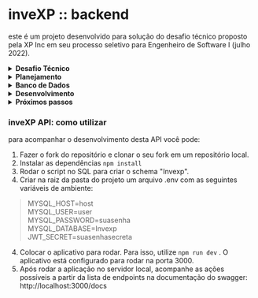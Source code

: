 # inveXP :: backend

este é um projeto desenvolvido para solução do desafio técnico proposto pela XP Inc em seu processo seletivo para Engenheiro de Software I (julho 2022). 

<details>
  <summary><strong>Desafio Técnico</strong></summary><br />
o desafio técnico propõe o desenvolvimento de um aplicativo de investimento de ações, com funcionalidade de conta digital. Para o desenvolvimento de frontend espera-se a elaboração de 4 (quatro) telas: login, lista de ações, tela de compra e venda de ações e tela de depósito e retirada da conta. Do backend, espera-se o desenvolvimento de APIs que forneçam as informações de clientes, contas, ações e carteiras para popular as quatro telas.
<br /><br />
este repositório compreende apenas o desenvolvimento backend do desafio.

  <br />
</details>
<details>
  <summary><strong>Planejamento</strong></summary><br />

foram disponibilizados 10 dias para a realização do desafio. Considerando a alta demanda de tarefas do meu dia-a-dia para as atividades de finalização do meu mestrado e do curso da Trybe, foi impressindível o planejamento inicial do projeto. Dessa forma, pude garantir a entrega no prazo, com qualidade.

um cronograma foi elaborado no dia 1 de projeto com as atividades a serem desenvolvidas. Um gráfico de burndown foi traçado a partir desta expectativa. Diariamente, registrava os meus avanços no andamento do projeto. O planejamento e os registros podem ser acompanhados no arquivo <i>[cronograma](./cronograma.ods)</i>.

  <br />
</details>
<details>
  <summary><strong>Banco de Dados</strong></summary><br />

para fornecer as informações à aplicação, foi desenhado um banco de dados conforme o [diagrama ER](https://drawsql.app/trybe-26/diagrams/invexp).

![ER](https://github.com/telm-e/inveXP/blob/main/ER%20Diagram.png)

o mySQL foi escolhido para criar uma simulação do banco de dados por ser a ferramenta que possuo maior fluência. O <i>[script](./invexp.sql)</i> pode ser executado para criação do banco de dados.

algumas decisões foram tomadas durante o desenvolvimento da aplicação para adaptação do banco de dados desenhado inicialmente:
> a) apesar de entender que pode existir uma relação 1:N entre Clients e Accounts (um cliente pode ter mais de uma conta), foi considerado que a relação é 1:1 (um cliente possuí uma única conta). Dessa forma, o número de identificação clientID é utilizado para identificar clientes e contas, sem distinção.<br /><br />
> b) é feita a distinção de clientId e assetId de acordo com o número de dígitos do identificador. Os IDs de ativos (assetId) começam a ser registrados a partir do número 100 (3 dígitos). Os IDs de clientes (clientId) começam a ser registrados a partir do número 10000 (5 dígitos). Dessa forma, para os endpoints GET /assets/{clientId} e GET /assets/{assetId} foi feita a distinção dos dados a serem buscados através do número de dígitos dos identificadores.


  <br />
</details>
<details>
  <summary><strong>Desenvolvimento</strong></summary><br />

o desenvolvimento foi realizado utilizando node.js, express e mysql. Optei por utilizar o javascript por ser a linguagem que tenho mais fluência. Na realização do desafio havia apenas 2 semanas que eu estava em contato com o typescript e descartei a possibilidade de pratica-la por conta do tempo limitado.

foi utilizada a arquitetura MSC - Model, Service, Controller. As validações de requisição foram desenvolvidas como middlewares. Foi utilizado JWT para criar e verificar token nas requisições. Foi durante o desenvolvimento deste projeto que tive o primeiro contato com o swagger e pude praticar a documentação de APIs a partir dessa ferramenta para melhor apresentação da lista das ações para o time de frontend.

  <br />
</details>
<details>
  <summary><strong>Próximos passos</strong></summary><br />

consigo elencar algumas melhorias que podem ser feitas nas próximas etapas do desenvolvimento deste aplicativo, que não foram contempladas nesta sprint do projeto:
> a) correção dos endpoints POST wallet/sale e POST wallet/purchase: ao criar uma transação nas carteiras de investimentos, outras atualizações são feitas no banco de dados (número de ativos disponíveis na corretora, em Assets; saldo em conta do cliente, em Accounts; número de ativos do cliente, em Wallets). No entanto, a transação do débito ou crédito devido à compra ou venda do ativo não está sendo registrada nas transições da conta corrente do cliente. Acredito que isso deve ser implementado para acompanhamento do extrato da conta.
<br /><br />
> b) ao vender toda a quantidade de um ativo existente em carteira, o ativo permanece sendo apresentado com a quantidade "0". Refatorar para que o registro seja apagado de Wallets quando não houver mais ativos em carteira.
<br /><br />
> c) desenvolver testes: a principio, o desenvolvimento de testes tinha sido considerado no planejamento do meu cronograma de trabalho. No entanto, com alguns atrasos com a aprendizagem de swagger e a implementação de JWT com esta ferramenta (priorização que julguei mais relevante para a área de dados, minha área de interesse), esse desenvolvimento não foi contemplado.
<br /><br />
> d) fazer deploy da API

  <br />
</details>

### inveXP API: como utilizar

para acompanhar o desenvolvimento desta API você pode:

1) Fazer o fork do repositório e clonar o seu fork em um repositório local.
2) Instalar as dependências `npm install`
3) Rodar o script no SQL para criar o schema "Invexp".
3) Criar na raiz da pasta do projeto um arquivo .env com as seguintes variáveis de ambiente:
> MYSQL_HOST=host <br />
> MYSQL_USER=user <br />
> MYSQL_PASSWORD=suasenha <br />
> MYSQL_DATABASE=Invexp <br />
> JWT_SECRET=suasenhasecreta <br />
4) Colocar o aplicativo para rodar. Para isso, utilize `npm run dev` . O aplicativo está configurado para rodar na porta 3000.
5) Após rodar a aplicação no servidor local, acompanhe as ações possíveis a partir da lista de endpoints na documentação do swagger: http://localhost:3000/docs

  <br />
